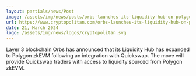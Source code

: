 ```yaml
---
layout: partials/news/Post
image: /assets/img/news/posts/orbs-launches-its-liquidity-hub-on-polygon-zkevm-with-quickswap-integration.jpg
url: https://www.cryptopolitan.com/orbs-launches-its-liquidity-hub-on-polygon-zkevm-with-quickswap-integration/
date: 21, March 2024
logo: /assets/img/news/logos/cryptopolitan.svg
---
```


Layer 3 blockchain Orbs has announced that its Liquidity Hub has expanded to Polygon zkEVM following an integration with Quickswap. The move will provide Quickswap traders with access to liquidity sourced from Polygon zkEVM.
